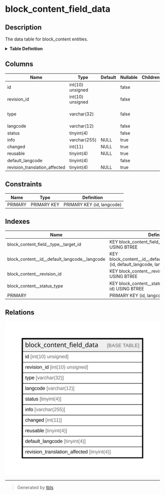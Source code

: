 # block_content_field_data

## Description

The data table for block_content entities.

<details>
<summary><strong>Table Definition</strong></summary>

```sql
CREATE TABLE `block_content_field_data` (
  `id` int(10) unsigned NOT NULL,
  `revision_id` int(10) unsigned NOT NULL,
  `type` varchar(32) CHARACTER SET ascii COLLATE ascii_general_ci NOT NULL COMMENT 'The ID of the target entity.',
  `langcode` varchar(12) CHARACTER SET ascii COLLATE ascii_general_ci NOT NULL,
  `status` tinyint(4) NOT NULL,
  `info` varchar(255) DEFAULT NULL,
  `changed` int(11) DEFAULT NULL,
  `reusable` tinyint(4) DEFAULT NULL,
  `default_langcode` tinyint(4) NOT NULL,
  `revision_translation_affected` tinyint(4) DEFAULT NULL,
  PRIMARY KEY (`id`,`langcode`),
  KEY `block_content__id__default_langcode__langcode` (`id`,`default_langcode`,`langcode`),
  KEY `block_content__revision_id` (`revision_id`),
  KEY `block_content_field__type__target_id` (`type`),
  KEY `block_content__status_type` (`status`,`type`,`id`)
) ENGINE=InnoDB DEFAULT CHARSET=utf8mb4 COLLATE=utf8mb4_general_ci COMMENT='The data table for block_content entities.'
```

</details>

## Columns

| Name | Type | Default | Nullable | Children | Parents | Comment |
| ---- | ---- | ------- | -------- | -------- | ------- | ------- |
| id | int(10) unsigned |  | false |  |  |  |
| revision_id | int(10) unsigned |  | false |  |  |  |
| type | varchar(32) |  | false |  |  | The ID of the target entity. |
| langcode | varchar(12) |  | false |  |  |  |
| status | tinyint(4) |  | false |  |  |  |
| info | varchar(255) | NULL | true |  |  |  |
| changed | int(11) | NULL | true |  |  |  |
| reusable | tinyint(4) | NULL | true |  |  |  |
| default_langcode | tinyint(4) |  | false |  |  |  |
| revision_translation_affected | tinyint(4) | NULL | true |  |  |  |

## Constraints

| Name | Type | Definition |
| ---- | ---- | ---------- |
| PRIMARY | PRIMARY KEY | PRIMARY KEY (id, langcode) |

## Indexes

| Name | Definition |
| ---- | ---------- |
| block_content_field__type__target_id | KEY block_content_field__type__target_id (type) USING BTREE |
| block_content__id__default_langcode__langcode | KEY block_content__id__default_langcode__langcode (id, default_langcode, langcode) USING BTREE |
| block_content__revision_id | KEY block_content__revision_id (revision_id) USING BTREE |
| block_content__status_type | KEY block_content__status_type (status, type, id) USING BTREE |
| PRIMARY | PRIMARY KEY (id, langcode) USING BTREE |

## Relations

![er](block_content_field_data.svg)

---

> Generated by [tbls](https://github.com/k1LoW/tbls)

